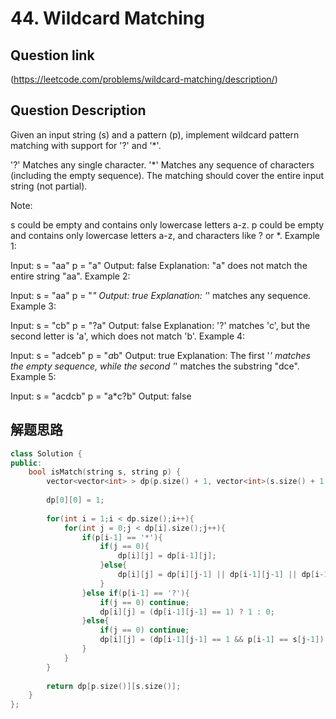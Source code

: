 # 44. Wildcard Matching

## Question link
(https://leetcode.com/problems/wildcard-matching/description/)

## Question Description

Given an input string (s) and a pattern (p), implement wildcard pattern matching with support for '?' and '*'.

'?' Matches any single character.
'*' Matches any sequence of characters (including the empty sequence).
The matching should cover the entire input string (not partial).

Note:

s could be empty and contains only lowercase letters a-z.
p could be empty and contains only lowercase letters a-z, and characters like ? or *.
Example 1:

Input:
s = "aa"
p = "a"
Output: false
Explanation: "a" does not match the entire string "aa".
Example 2:

Input:
s = "aa"
p = "*"
Output: true
Explanation: '*' matches any sequence.
Example 3:

Input:
s = "cb"
p = "?a"
Output: false
Explanation: '?' matches 'c', but the second letter is 'a', which does not match 'b'.
Example 4:

Input:
s = "adceb"
p = "*a*b"
Output: true
Explanation: The first '*' matches the empty sequence, while the second '*' matches the substring "dce".
Example 5:

Input:
s = "acdcb"
p = "a*c?b"
Output: false


## 解题思路

```c++
class Solution {
public:
    bool isMatch(string s, string p) {
        vector<vector<int> > dp(p.size() + 1, vector<int>(s.size() + 1, 0));
        
        dp[0][0] = 1;
        
        for(int i = 1;i < dp.size();i++){
            for(int j = 0;j < dp[i].size();j++){
                if(p[i-1] == '*'){
                    if(j == 0){
                        dp[i][j] = dp[i-1][j];
                    }else{
                        dp[i][j] = dp[i][j-1] || dp[i-1][j-1] || dp[i-1][j] ;
                    }
                }else if(p[i-1] == '?'){
                    if(j == 0) continue;
                    dp[i][j] = (dp[i-1][j-1] == 1) ? 1 : 0;  
                }else{
                    if(j == 0) continue;
                    dp[i][j] = (dp[i-1][j-1] == 1 && p[i-1] == s[j-1]) ? 1 : 0;  
                }
            }
        }
        
        return dp[p.size()][s.size()];
    }
};
```